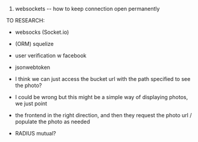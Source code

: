 1. websockets -- how to keep connection open permanently

TO RESEARCH:
- websocks (Socket.io)
- (ORM) squelize
- user verification w facebook
- jsonwebtoken


- I think we can just access the bucket url with the path specified to see the photo?
- I could be wrong but this might be a simple way of displaying photos, we just point
- the frontend in the right direction, and then they request the photo url / populate the photo as needed

- RADIUS mutual?
